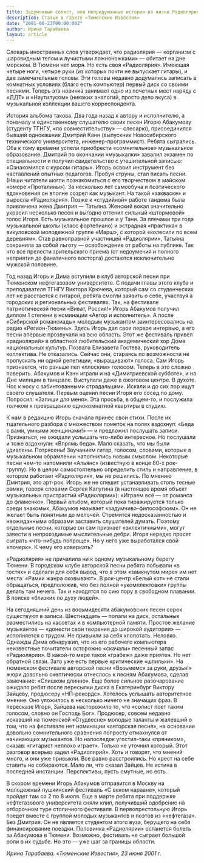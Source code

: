 ```yaml
---
title: Задумчивый солист, или Непридуманные истории из жизни Радиолярий
description: Статья в газете «Тюменские Известия»
date: "2001-06-23T00:00:00Z"
author: Ирина Тарабаева
layout: article
---
```


Словарь иностранных слов утверждает, что радиолярия — «организм с шаровидным телом и лучистыми ложноножками» — обитает на дне морском. В Тюмени нет моря. Но есть своя «Радиолярия». Имеющая четыре ноги, четыре руки (из которых почти не выпускает гитары), и две замечательные головы. Эти головы недавно додумались записать в комнатных условиях (благо есть компьютер) первый диск со своими песнями. Теперь эта новинка занимает одно из почетных мест наряду с «ДДТ» и «Наутилусом» (никаких аналогий, просто дело вкуса) в музыкальной коллекции вашего корреспондента.

История альбома такова. Два года назад к автору и исполнителю, а поначалу и единственному слушателю своих песен Игорю Абакумову (студенту ТГНГУ, «по совместительству» — слесарю), присоединился бывший однокашник Дмитрий Канн (выпускник Новосибирского технического университета, инженер-программист). Ребята сыгрались. Оба к тому времени успели приобрести «сомнительное» музыкальное образование. Дмитрий по окончании «музыкалки» завалил экзамен по специальности и получил свидетельство с утешительной записью: «Ознакомился с курсом гитары». Игорь освоил инструмент без наставлений опытных педагогов. Пробуя струны, стал писать песни. (Наши читатели могли познакомиться с его творчеством в майском номере «Проталины»). За несколько лет самообуча и поэтического вдохновения он вполне созрел как музыкант. На такой «закваске» и выросла «Радиолярия». Позже к «студийной» работе тандема была привлечена жена Дмитрия — Татьяна. Женский вокал значительно украсил несколько песен и выгодно оттенил сильный «штормовой» голос Игоря. Есть музыкальное прошлое и у Тани. За плечами три года музыкальной школы (класс фортепиано) и эстрадная «практика» в викуловской молодежной группе «Марш», с которой «колесили по всем деревням». Став равноправной участницей «Радиолярии», Татьяна сохранила за собой льготу — освобождение от работы на публике. Так что все прелести зрительского приема (от недоумения и полного неприятия до фанатичного восторга) достаются исключительно мужской половине.

Год назад Игорь и Дима вступили в клуб авторской песни при Тюменском нефтегазовом университете. С подачи главы этого клуба и преподавателя ТГНГУ Виктора Крючева, который сам со студенческих лет не расстается с гитарой, ребята смогли заявить о себе, участвуя а городских и региональных фестивалях. Так, на фестивале патриотической песни «Виват, Россия!» Игорь Абакумов получил диплом 1 степени в номинации «Автор и исполнитель». А после «Сибирской романсиады» молодым музыкантом заинтересовались на радио «Регион-Тюмень». Здесь Игорь дал свое первое интервью, а его песни впервые прозвучали на всю область. Этот же фестиваль привел «радиолярий» в областной любительский академический хор Дома национальных культур. Позвала Елизавета Гостева, руководитель коллектива. Не отказались. Сейчас они, стараясь по возможности не пропускать ни одной репетиции, «выращивают» голоса. Сам Игорь признается, что раньше пел «плоским» голосом. Теперь в это сложно поверить. Абакумов и Канн играли и на «Димитриевской субботе», и на Дне милиции в танцзале. Выступали даже в ожоговом центре. В духоте. Нос к носу с забинтованными страдальцами. Искали и до сих пор ищут своего слушателя. Первым оценил песни Игоря его сосед по дому. Попросил: «Запиши для меня». Эта просьба, в общем-то, и послужила толчком к превращению однокомнатной квартиры в студию.

К нам в редакцию Игорь сначала принес свои стихи. После их тщательного разбора с множеством пометок на полях вздохнул: «Беда с вами, умными женщинами!» — и предложил послушать записи. Признаться, не ожидали услышать что-либо интересное. Но послушали и тоже вздохнули: «Впрямь беда». Мало сказать, что мы были удивлены. Потрясены! Звучанием гитар, голосом, словами, которые в музыкальном обрамлении наполнились новым смыслом. Некоторые песни чем-то напомнили «Альянс» (известную в конце 80-х рок-группу). Но в целом самостоятельно определить стиль и направление, в котором работает «Радиолярия», мы не решились. По мнению Дмитрия, это арт-рок. Игорь же не спешит устанавливать столь тесные рамки, говоря словами Сергея Калугина (в настоящее время объект музыкальных пристрастий «Радиолярии»): «Играем всё — от романса до фламенко». Первый альбом, который пока тиражируется только среди знакомых, Абакумов называет «задумчиво-философским». Он не желает быть понятным до мелочей. Стремится недосказанностью и неожиданными образами заставить слушателей думать. Поэтому отдельные песни, которые он сам признает «эклектичными», могут завести в непроходимые мыслительные дебри. Игоря нередко просят сыграть «что-нибудь попроще». Но у него уже выработался свой «почерк». К чему его коверкать?

«Радиолярия» не причалила ни к одному музыкальному берегу Тюмени. В городском клубе авторской песни ребята побывали «в гостях» и сделали для себя вывод, что в этом «замкнутом мире» им нет места. «Рамки жанра сковывают». В рок-центр «Белый кот» не стали обращаться, предположив, что без полной «укомплектовки» группы делать там нечего. Так и находятся по сию пору в свободном плавании. В поиске «близких по духу людей».

На сегодняшний день из восьмидесяти абакумовских песен сорок существуют в записи. Шестнадцать — попали на диск, остальные разместились на кассетах и в компьютерной памяти. Простое желание музыкантов — «донести свои творения до широкой аудитории» — исполняется с трудом. Не привыкли за себя хлопотать. Неловко. Однажды Дима обнаружил, что из его рабочего компьютера неизвестные почитатели осторожно «скачали» песенный запас «Радиолярии». В какой-то мере такой «грабеж» даже приятен. Но нет обратной связи. Зато уже есть первые критические «шпильки». На тюменском фестивале авторской песни «Возьмемся за руки, друзья!» жюри довольно скептически отнеслось к песням Абакумова, сделав замечание: «Слишком длинно». Еще более сильное разочарование ожидало ребят после пересылки диска в Екатеринбург Виктору Зайцеву, продюсеру «НП-рекордс». Хотелось услышать авторитетное мнение. Оно уложилось в несколько ничего не значащих фраз. В пересказе Игоря, Зайцева насторожило то, что «солист поет таким голосом, словно он Господь Бог». Продюсер, совсем недавно искавший на тюменской «Студвесне» молодые таланты и жалевший о том, что на фестивале нет номинации «авторская песня», на основании довольно сомнительного сравнения попросту отмахнулся от начинающих музыкантов. Но напоследок угостил-таки «пряником», сказав: «гитарист неплохо играет». Только не уточнил который. Этот разговор всерьез задел «Радиолярий». Хоть и говорят, что мнений много, и они уже привыкли. Все равно расстроились. Но крест на себе ставить не собираются. Мало ли, что сказал Зайцев. Не истина в последней инстанции. Перспективы, пусть смутные, но есть.

В скором времени Игорь Абакумов отправится в Москву на молодежный пушкинский фестиваль «С веком наравне», который пройдет там со 2 по 8 июля. Еще в марте ребята при поддержке нефтегазового университета сняли клип, получивший одобрение на отборочном туре столичного фестиваля. В первопрестольную Игорь поедет вместе с группой молодых музыкантов и поэтов из «нефтегаза». Без Дмитрия. Он не является студентом этого вуза, берущего на себя финансирование поездки. Половинка «Радиолярии» останется болеть за Абакумова в Тюмени. Возможно, фестиваль не сыграет большой роли в их судьбе. Но это — уже шаг за границы области.

*Ирина Тарабаева. «Тюменские Известия», 23 июня 2001 г.*
